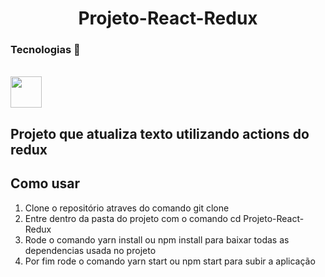 <h1 align="center"> 
 Projeto-React-Redux
</h1>

<h3> Tecnologias 🚀 </h3>
<br>

<img src= "https://icongr.am/devicon/react-original.svg?size=128&color=currentColor" width="50px" height="50px">

  
<h2> Projeto que atualiza texto utilizando actions do redux </h2>
  

<h2> Como usar </h2>

<ol>
  <li>Clone o repositório atraves do comando git clone </li>
  <li>Entre dentro da pasta do projeto com o comando cd Projeto-React-Redux</li>
  <li>Rode o comando yarn install ou npm install para baixar todas as dependencias usada no projeto</li>
 <li>Por fim rode o comando yarn start ou npm start para subir a aplicação</li>
</ol> 
<br><br>







